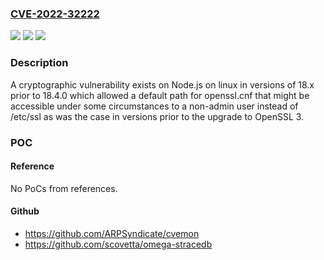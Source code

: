 ### [CVE-2022-32222](https://cve.mitre.org/cgi-bin/cvename.cgi?name=CVE-2022-32222)
![](https://img.shields.io/static/v1?label=Product&message=https%3A%2F%2Fgithub.com%2Fnodejs%2Fnode&color=blue)
![](https://img.shields.io/static/v1?label=Version&message=n%2Fa&color=blue)
![](https://img.shields.io/static/v1?label=Vulnerability&message=Cryptographic%20Issues%20-%20Generic%20(CWE-310)&color=brighgreen)

### Description

A cryptographic vulnerability exists on Node.js on linux in versions of 18.x prior to 18.4.0 which allowed a default path for openssl.cnf that might be accessible under some circumstances to a non-admin user instead of /etc/ssl as was the case in versions prior to the upgrade to OpenSSL 3.

### POC

#### Reference
No PoCs from references.

#### Github
- https://github.com/ARPSyndicate/cvemon
- https://github.com/scovetta/omega-stracedb

